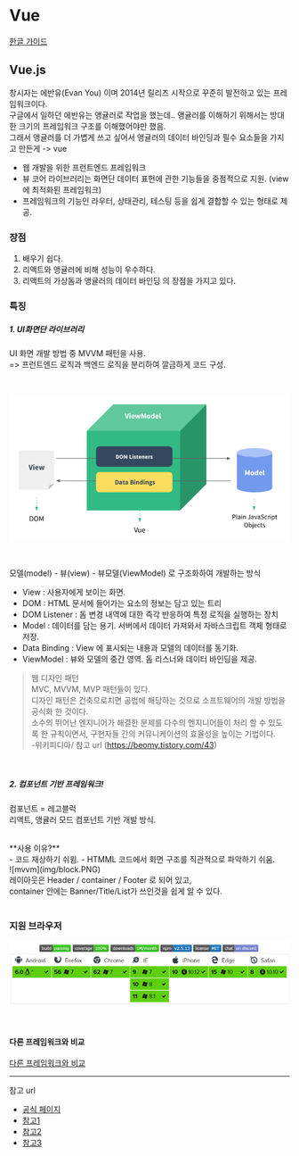 # Vue

<a href="https://kr.vuejs.org/v2/guide/index.html" target="_blank">한글 가이드</a>


## Vue.js

창시자는 에반유(Evan You) 이며 2014년 릴리즈 시작으로 꾸준히 발전하고 있는 프레임워크이다.<br>
구글에서 일하던 에반유는 앵귤러로 작업을 했는데.. 앵귤러를 이해하기 위해서는 방대한 크기의 프레임워크 구조를 이해했어야만 했음. <br>
그래서 앵귤러를 더 가볍게 쓰고 싶어서 앵귤러의 데이터 바인딩과 필수 요소들을 가지고 만든게 -> vue<br>

- 웹 개발을 위한 프런트엔드 프레임워크
- 뷰 코어 라이브러리는 화면단 데이터 표현에 관한 기능들을 중점적으로 지원. (view에 최적화된 프레임워크)
- 프레임워크의 기능인 라우터, 상태관리, 테스팅 등을 쉽게 결합할 수 있는 형태로 제공.


### 장점
1. 배우기 쉽다.
2. 리액트와 앵귤러에 비해 성능이 우수하다.
3. 리액트의 가상돔과 앵귤러의 데이터 바인딩 의 장점을 가지고 있다.


### 특징
##### 1. UI화면단 라이브러리<br>
UI 화면 개발 방법 중 MVVM 패턴을 사용. <br>
=> 프런트엔드 로직과 백엔드 로직을 분리하여 깔금하게 코드 구성.

<br>

![mvvm](img/mvvm.PNG)

<br>

모델(model) - 뷰(view) - 뷰모델(ViewModel) 로 구조화하여 개발하는 방식
- View : 사용자에게 보이는 화면.
- DOM : HTML 문서에 들어가는 요소의 정보는 담고 있는 트리
- DOM Listener : 돔 변경 내역에 대한 즉각 반응하여 특정 로직을 실행하는 장치
- Model : 데이터를 담는 용기. 서버에서 데이터 가져와서 자바스크립트 객체 형태로 저장.
- Data Binding : View 에 표시되는 내용과 모델의 데이터를 동기화.
- ViewModel : 뷰와 모델의 중간 영역. 돔 리스너와 데이터 바인딩을 제공.

> 웹 디자인 패턴<br>
> MVC, MVVM, MVP 패턴들이 있다.<br>
> 디자인 패턴은 건축으로치면 공법에 해당하는 것으로 소프트웨어의 개발 방법을 공식화 한 것이다. <br>
소수의 뛰어난 엔지니어가 해결한 문제를 다수의 엔지니어들이 처리 할 수 있도록 한 규칙이면서, 구현자들 간의 커뮤니케이션의 효율성을 높이는 기법이다. <br>
-위키피디아/ 참고 url (https://beomy.tistory.com/43)
>

<br>

##### 2. 컴포넌트 기반 프레임워크!

컴포넌트 = 레고블럭<br>
리액트, 앵귤러 모드 컴포넌트 기반 개발 방식.

<br>
**사용 이유?**<br>
- 코드 재상하기 쉬윔.
- HTMML 코드에서 화면 구조를 직관적으로 파악하기 쉬움.<br>
    ![mvvm](img/block.PNG)<br>
    레이아웃은 Header / container / Footer 로 되어 있고,<br>
    container 안에는 Banner/Title/List가 쓰인것을 쉽게 알 수 있다.

<br>
<br>

### 지원 브라우저
![mvvm](img/browser.PNG)


<br>


#### 다른 프레임워크와 비교
<a href="https://kr.vuejs.org/v2/guide/comparison.html">다른 프레임워크와 비교</a>



<hr>

참고 url
- [공식 페이지](https://kr.vuejs.org/v2/guide/index.html)
- <a href="https://k39335.tistory.com/60?category=701079">참고1</a>
- <a href="https://joshua1988.github.io/web-development/vuejs/vuejs-tutorial-for-beginner/#vuejs%EB%9E%80-%EB%AC%B4%EC%97%87%EC%9D%B8%EA%B0%80">참고2</a>
- <a href="https://meetup.toast.com/posts/99">참고3</a>
